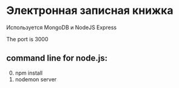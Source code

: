 # Электронная записная книжка #

Используется MongoDB и NodeJS Express

The port is 3000

## command line for node.js:

0. npm install
0. nodemon server

